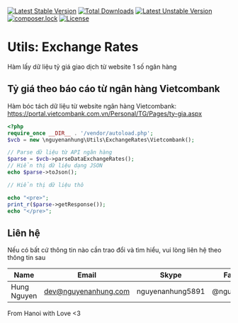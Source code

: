 [![Latest Stable Version](https://poser.pugx.org/nguyenanhung/utils-exchange-rates/v/stable)](https://packagist.org/packages/nguyenanhung/utils-exchange-rates)
[![Total Downloads](https://poser.pugx.org/nguyenanhung/utils-exchange-rates/downloads)](https://packagist.org/packages/nguyenanhung/utils-exchange-rates)
[![Latest Unstable Version](https://poser.pugx.org/nguyenanhung/utils-exchange-rates/v/unstable)](https://packagist.org/packages/nguyenanhung/utils-exchange-rates)
[![composer.lock](https://poser.pugx.org/nguyenanhung/utils-exchange-rates/composerlock)](https://packagist.org/packages/nguyenanhung/utils-exchange-rates)
[![License](https://poser.pugx.org/nguyenanhung/utils-exchange-rates/license)](https://packagist.org/packages/nguyenanhung/utils-exchange-rates)

# Utils: Exchange Rates

Hàm lấy dữ liệu tỷ giá giao dịch từ website 1 số ngân hàng

## Tỷ giá theo báo cáo từ ngân hàng Vietcombank

Hàm bóc tách dữ liệu từ website ngân hàng Vietcombank: https://portal.vietcombank.com.vn/Personal/TG/Pages/ty-gia.aspx

```php
<?php
require_once __DIR__ . '/vendor/autoload.php';
$vcb = new \nguyenanhung\Utils\ExchangeRates\Vietcombank();

// Parse dữ liệu từ API ngân hàng
$parse = $vcb->parseDataExchangeRates();
// Hiển thị dữ liệu dạng JSON
echo $parse->toJson();

// Hiển thị dữ liệu thô

echo "<pre>";
print_r($parse->getResponse());
echo "</pre>";
```

## Liên hệ

Nếu có bất cứ thông tin nào cần trao đổi và tìm hiểu, vui lòng liên hệ theo thông tin sau

| Name        | Email                | Skype            | Facebook      |
| ----------- | -------------------- | ---------------- | ------------- |
| Hung Nguyen | dev@nguyenanhung.com | nguyenanhung5891 | @nguyenanhung |

From Hanoi with Love <3
